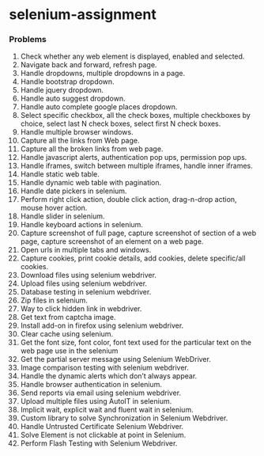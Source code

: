 # selenium-assignment

### Problems
1. Check whether any web element is displayed, enabled and selected.
2. Navigate back and forward, refresh page.
3. Handle dropdowns, multiple dropdowns in a page.
4. Handle bootstrap dropdown.
5. Handle jquery dropdown.
6. Handle auto suggest dropdown.
7. Handle auto complete google places dropdown.
8. Select specific checkbox, all the check boxes, multiple checkboxes by choice, select last N check boxes, select first N check boxes.
9. Handle multiple browser windows.
10. Capture all the links from Web page.
11. Capture all the broken links from web page.
12. Handle javascript alerts, authentication pop ups, permission pop ups.
13. Handle iframes, switch between multiple iframes, handle inner iframes.
14. Handle static web table.
15. Handle dynamic web table with pagination.
16. Handle date pickers in selenium.
17. Perform right click action, double click action, drag-n-drop action, mouse hover action.
18. Handle slider in selenium.
19. Handle keyboard actions in selenium.
20. Capture screenshot of full page, capture screenshot of section of a web page, capture screenshot of an element on a web page.
21. Open urls in multiple tabs and windows.
22. Capture cookies, print cookie details, add cookies, delete specific/all cookies.
23. Download files using selenium webdriver.
24. Upload files using selenium webdriver.
25. Database testing in selenium webdriver.
26. Zip files in selenium.
27. Way to click hidden link in webdriver.
28. Get text from captcha image.
29. Install add-on in firefox using selenium webdriver.
30. Clear cache using selenium.
31. Get the font size, font color, font text used for the particular text on the web page use in the selenium
32. Get the partial server message using Selenium WebDriver.
33. Image comparison testing with selenium webdriver.
34. Handle the dynamic alerts which don’t always appear.
35. Handle browser authentication in selenium.
36. Send reports via email using selenium webdriver.
37. Upload multiple files using AutoIT in selenium.
38. Implicit wait, explicit wait and fluent wait in selenium.
39. Custom library to solve Synchronization in Selenium Webdriver.
40. Handle Untrusted Certificate Selenium Webdriver.
41. Solve Element is not clickable at point in Selenium.
42. Perform Flash Testing with Selenium Webdriver.


